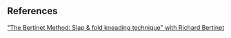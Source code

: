 

## References
["The Bertinet Method: Slap & fold kneading technique" with Richard Bertinet](https://www.youtube.com/watch?v=bWN9mxR_iXI)
